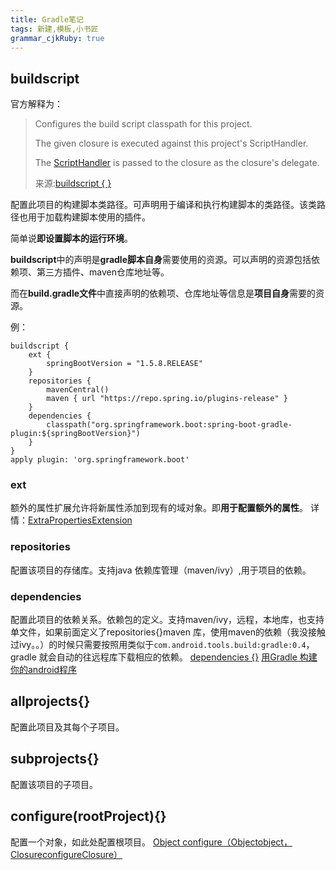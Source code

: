 ```yaml
---
title: Gradle笔记 
tags: 新建,模板,小书匠
grammar_cjkRuby: true
---
```


## buildscript

官方解释为：

> Configures the build script classpath for this project.
> 
> The given closure is executed against this project's ScriptHandler.
> 
> The [ScriptHandler](https://docs.gradle.org/current/javadoc/org/gradle/api/initialization/dsl/ScriptHandler.html) is passed to the closure as the closure's delegate.
>
>来源:[buildscript { }](https://docs.gradle.org/current/dsl/org.gradle.api.Project.html#org.gradle.api.Project:buildscript(groovy.lang.Closure))

配置此项目的构建脚本类路径。可声明用于编译和执行构建脚本的类路径。该类路径也用于加载构建脚本使用的插件。

简单说**即设置脚本的运行环境**。

**buildscript**中的声明是**gradle脚本自身**需要使用的资源。可以声明的资源包括依赖项、第三方插件、maven仓库地址等。

而在**build.gradle文件**中直接声明的依赖项、仓库地址等信息是**项目自身**需要的资源。

例：

```
buildscript {
    ext {
        springBootVersion = "1.5.8.RELEASE"
    }
    repositories {
        mavenCentral()
        maven { url "https://repo.spring.io/plugins-release" }
    }
    dependencies {
        classpath("org.springframework.boot:spring-boot-gradle-plugin:${springBootVersion}")
    }
}
apply plugin: 'org.springframework.boot'
```
### ext
额外的属性扩展允许将新属性添加到现有的域对象。即**用于配置额外的属性**。
详情：[ExtraPropertiesExtension](https://docs.gradle.org/current/dsl/org.gradle.api.plugins.ExtraPropertiesExtension.html)
### repositories
配置该项目的存储库。支持java 依赖库管理（maven/ivy）,用于项目的依赖。
### dependencies
配置此项目的依赖关系。依赖包的定义。支持maven/ivy，远程，本地库，也支持单文件，如果前面定义了repositories{}maven 库，使用maven的依赖（我没接触过ivy。。）的时候只需要按照用类似于```com.android.tools.build:gradle:0.4```，gradle 就会自动的往远程库下载相应的依赖。
[dependencies {}](https://docs.gradle.org/current/dsl/org.gradle.api.Project.html#org.gradle.api.Project:repositories(groovy.lang.Closure))
[用Gradle 构建你的android程序](https://www.cnblogs.com/youxilua/archive/2013/05/20/3087935.html)

## allprojects{}
配置此项目及其每个子项目。
## subprojects{}
配置该项目的子项目。
## configure(rootProject){}
配置一个对象，如此处配置根项目。
[Object configure（Objectobject，ClosureconfigureClosure）](https://docs.gradle.org/current/dsl/org.gradle.api.Project.html#org.gradle.api.Project:configure(java.lang.Object,%20groovy.lang.Closure))


